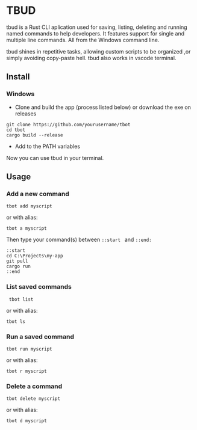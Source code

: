 # TBUD
tbud is a Rust CLI aplication used for saving, listing, deleting and running named commands to help developers. It features support for single and multiple line commands. All from the Windows command line.

tbud shines in repetitive tasks, allowing custom scripts to be organized ,or simply avoiding copy-paste hell. tbud also works in vscode terminal.


## Install

### Windows

* Clone and build the app (process listed below) or download the exe on releases

```
git clone https://github.com/yourusername/tbot
cd tbot
cargo build --release
```

* Add to the PATH variables

Now you can use tbud in your terminal.

## Usage

### Add a new command

```
tbot add myscript
```

or with alias:

```
tbot a myscript
```
Then type your command(s) between  ```::start ``` and ```::end:```

```
::start
cd C:\Projects\my-app
git pull
cargo run
::end
```
### List saved commands
``` tbot list``` 

or with alias:

``` tbot ls ```


### Run a saved command

``` tbot run myscript ```

or with alias:

```tbot r myscript```

### Delete a command
``` tbot delete myscript ```

or with alias:

```tbot d myscript ```